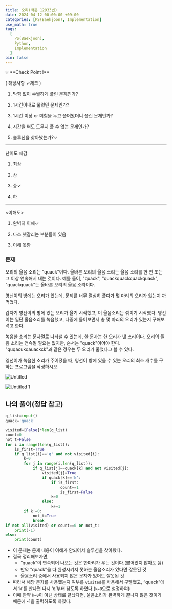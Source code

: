 ```yaml
---
title: 오리(백준 12933번)
date: 2024-04-12 00:00:00 +09:00
categories: [PS(Baekjoon), Implementation]
use_math: true
tags:
  [
    PS(Baekjoon),
    Python,
    Implementation
  ]
pin: false
---
```


<aside>
💡 **Check Point !**

( 해당사항 ✓체크 )

1. 막힘 없이 수월하게 풀린 문제인가? 

2. 1시간이내로 풀렸던 문제인가?

3. 1시간 이상 or 며칠을 두고 풀어봤더니 풀린 문제인가?

4. 시간을 써도 도무지 풀 수 없는 문제인가?

5. 솔루션을 찾아봤는가?✓

---

난이도 체감

1. 최상

2. 상

3. 중✓

4. 하

---

<이해도>

1. 완벽히 이해✓

2. 다소 헷갈리는 부분들이 있음

3. 이해 못함

</aside>

### 문제

오리의 울음 소리는 "quack"이다. 올바른 오리의 울음 소리는 울음 소리를 한 번 또는 그 이상 연속해서 내는 것이다. 예를 들어, "quack", "quackquackquackquack", "quackquack"는 올바른 오리의 울음 소리이다.

영선이의 방에는 오리가 있는데, 문제를 너무 열심히 풀다가 몇 마리의 오리가 있는지 까먹었다.

갑자기 영선이의 방에 있는 오리가 울기 시작했고, 이 울음소리는 섞이기 시작했다. 영선이는 일단 울음소리를 녹음했고, 나중에 들어보면서 총 몇 마리의 오리가 있는지 구해보려고 한다.

녹음한 소리는 문자열로 나타낼 수 있는데, 한 문자는 한 오리가 낸 소리이다. 오리의 울음 소리는 연속될 필요는 없지만, 순서는 "quack"이어야 한다. "quqacukqauackck"과 같은 경우는 두 오리가 울었다고 볼 수 있다.

영선이가 녹음한 소리가 주어졌을 때, 영선이 방에 있을 수 있는 오리의 최소 개수를 구하는 프로그램을 작성하시오.

![Untitled](https://github.com/gihuni99/gihuni99.github.io/assets/90080065/fa461339-788a-4352-a2b1-af370903bd06)

![Untitled 1](https://github.com/gihuni99/gihuni99.github.io/assets/90080065/fff99f19-fa18-4b36-a4e6-f8bce952004a)

## 나의 풀이(정답 참고)

```python
q_list=input()
quack='quack'

visited=[False]*len(q_list)
count=0
not_t=False
for i in range(len(q_list)):
    is_first=True
    if q_list[i]=='q' and not visited[i]:
        k=0
        for j in range(i,len(q_list)):
            if q_list[j]==quack[k] and not visited[j]:
                visited[j]=True
                if quack[k]=='k':
                    if is_first:
                        count+=1
                        is_first=False
                    k=0
                else:
                    k+=1
        if k!=0:
            not_t=True
            break
if not all(visited) or count==0 or not_t:
    print(-1)
else:
    print(count)
```

- 이 문제는 문제 내용이 이해가 안되어서 솔루션을 찾아봤다.
- 결국 정리해보자면,
    - “quack”이 연속되어 나오는 것은 한마리가 우는 것이다.(붙어있지 않아도 됨)
    - 만약 “quack”을 다 완성시키지 못하는 울음소리가 있다면 잘못된 것
    - 울음소리 중에서 사용되지 않은 문자가 있어도 잘못된 것
- 따라서 해당 문자를 사용했는지 여부를 `visited`를 사용해서 구별했고, “quack”에서 ‘k’를 만나면 다시 ‘q’부터 찾도록 하였다.(`k=0`으로 설정하여)
- 이때 만약 `k=0`이 아닌 상태로 끝났다면, 울음소리가 완벽하게 끝나지 않은 것이기 때문에 -1을 출력하도록 하였다.